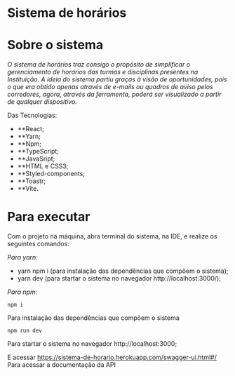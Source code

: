 # Sistema de horários

# Sobre o sistema

*O sistema de horários traz consigo o propósito de simplificar o gerenciamento de horários das turmas e disciplinas presentes na Instituição.
A ideia do sistema partiu graças à visão de oportunidades, pois o que era obtido apenas através de e-mails ou quadros de aviso pelos corredores, agora,
através da ferramenta, poderá ser visualizado a partir de qualquer dispositivo.*

Das Tecnologias:  
 - **React;
 - **Yarn;
 - **Npm;
 - **TypeScript;
 - **JavaSript;
 - **HTML e CSS3;
 - **Styled-components;
 - **Toastr;
 - **Vite.
 
 # Para executar

Com o projeto na máquina, abra terminal do sistema, na IDE, e realize os seguintes comandos:

*Para yarn:*

- yarn npm i (para instalação das dependências que compõem o sistema);
- yarn dev (para startar o sistema no navegador http://localhost:3000/);

*Para npm:*

```
npm i
```
Para instalação das dependências que compõem o sistema

```
npm run dev
```
Para startar o sistema no navegador http://localhost:3000;

E acessar https://sistema-de-horario.herokuapp.com/swagger-ui.html#/ Para acessar a documentação da API
